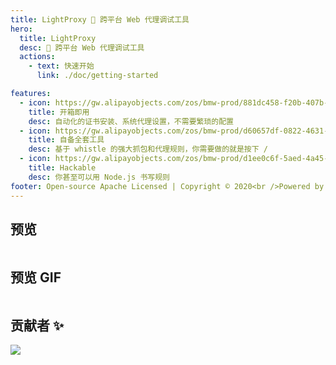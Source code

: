 ```yaml
---
title: LightProxy 💎 跨平台 Web 代理调试工具
hero:
  title: LightProxy
  desc: 💎 跨平台 Web 代理调试工具
  actions:
    - text: 快速开始
      link: ./doc/getting-started

features:
  - icon: https://gw.alipayobjects.com/zos/bmw-prod/881dc458-f20b-407b-947a-95104b5ec82b/k79dm8ih_w144_h144.png
    title: 开箱即用
    desc: 自动化的证书安装、系统代理设置，不需要繁琐的配置
  - icon: https://gw.alipayobjects.com/zos/bmw-prod/d60657df-0822-4631-9d7c-e7a869c2f21c/k79dmz3q_w126_h126.png
    title: 自备全套工具
    desc: 基于 whistle 的强大抓包和代理规则，你需要做的就是按下 /
  - icon: https://gw.alipayobjects.com/zos/bmw-prod/d1ee0c6f-5aed-4a45-a507-339a4bfe076c/k7bjsocq_w144_h144.png
    title: Hackable
    desc: 你甚至可以用 Node.js 书写规则
footer: Open-source Apache Licensed | Copyright © 2020<br />Powered by [LightProxy](https://github.com/alibaba/lightproxy)
---
```


## 预览
<img className="preview lazyload" data-src="https://img.alicdn.com/tfs/TB1mCIVEYr1gK0jSZR0XXbP8XXa-1232-812.png" />

## 预览 GIF
<img className="preview lazyload" data-src="https://i.loli.net/2020/05/05/uRZMpi8rPDyQF6I.gif" />

## 贡献者 ✨
<a href="https://github.com/alibaba/lightproxy/graphs/contributors">
  <img src="https://contributors-img.web.app/image?repo=alibaba/lightproxy" />
</a>
